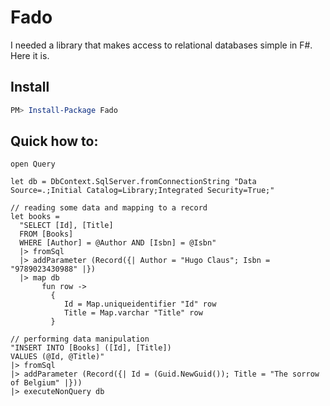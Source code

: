 # Fado

I needed a library that makes access to relational databases simple in F#. Here it is.

## Install

```Powershell
PM> Install-Package Fado
```

## Quick how to:

```F#
open Query

let db = DbContext.SqlServer.fromConnectionString "Data Source=.;Initial Catalog=Library;Integrated Security=True;"

// reading some data and mapping to a record
let books =
  "SELECT [Id], [Title]
  FROM [Books]
  WHERE [Author] = @Author AND [Isbn] = @Isbn"
  |> fromSql
  |> addParameter (Record({| Author = "Hugo Claus"; Isbn = "9789023430988" |})
  |> map db
       fun row ->
         {
            Id = Map.uniqueidentifier "Id" row
            Title = Map.varchar "Title" row
         }
      
// performing data manipulation
"INSERT INTO [Books] ([Id], [Title])
VALUES (@Id, @Title)"
|> fromSql
|> addParameter (Record({| Id = (Guid.NewGuid()); Title = "The sorrow of Belgium" |}))
|> executeNonQuery db
```
